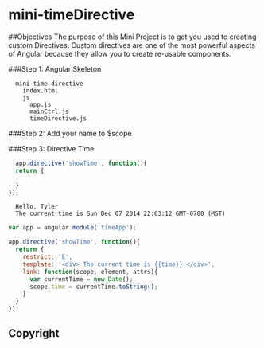 mini-timeDirective
==================

##Objectives
The purpose of this Mini Project is to get you used to creating custom Directives. Custom directives are one of the most powerful aspects of Angular because they allow you to create re-usable components.

###Step 1: Angular Skeleton
<!-- * Fork this repo, then clone your fork.
* Create the basics of your Angular application. Your file structure should look like this -->
```
  mini-time-directive
    index.html
    js
      app.js
      mainCtrl.js
      timeDirective.js
```
<!-- Remember to include ng-app in your html and call your module 'timeApp'. Also, remember to include the Angular CDN as a script in your HTML along with app.js, mainCtrl.js, and timeDirective.js. Go ahead and create your 'timeApp' module in your app.js file. -->

###Step 2: Add your name to $scope
<!-- * Head over to your mainCtrl.js file and create a controller called mainCtrl then add a property on $scope called name and set it equal to your name. -->
<!-- * Head over to your index.html and add 'Hello, ' + whatever the name property on your controller is. -->

###Step 3: Directive Time
<!-- * Below where it says 'Hello, ' + your $scope.name variable, add the following directive ```<show-time></show-time>``` -->
<!-- * This directive is going to display 'The current time is ' + whatever the current time is. Although this is a small example, think of the bigger picture here. Now we can throw in this ```<show-time></show-time>``` directive anywhere in our application without having to recreate code. -->
<!-- * Now it's time to actually build the directive. Double check that you're not getting any errors in your console before we move on. -->
<!-- * Head over to timeDirective.js -->
<!-- * Go ahead and get your module, setting it equals to a variable called 'app' -->
<!-- * Now, add a directive property onto your app giving it a string, which represents  the name of your directive, call it 'showTime' as the first argument. The second argument is a callback function that will return an object. The skeleton of your directive should look something like this. -->
```javascript
  app.directive('showTime', function(){
  return {

  }
});
```
<!-- * Now what we want to do is give our directive certain properties. The first one is we want to make sure it's only used as an element, i.e., ```<show-time>```. You do this by setting ```restrict: 'E' ``` in the object that's being returned from the directives callback. -->
<!-- * The next property we want to give it is a template. This template is just an HTML string that will show wherever the directive is used. Add a property to the object being returned called 'template' whose value is ```<div> The current time is {{time}} </div>``` -->
<!-- * What we're going to do now is use the link method to get the current time, then update scope.time which will in turn update the template. -->
<!-- * Add a method onto your returned object called link. Remember, this link method is where you want to put all your DOM manipulation for JavaScript. -->
<!-- * The link value usually takes three parameters. scope, element, and attrs. Add those as parameters now -->
<!-- * Now create a variable called currentTime and set it equal to ```new Date()```, which is just the current time. -->
<!-- * Now, add a property on scope called time which is equal to  ```currentTime.toString``` -->
<!-- * If you did everything right reload your index.html page and you should see something like -->
```
  Hello, Tyler
  The current time is Sun Dec 07 2014 22:03:12 GMT-0700 (MST)
```
<!-- * If you don't see that, check your console and start debugging. -->
<!-- * Your final timeDirective.js file should look like this -->
```javascript
var app = angular.module('timeApp');

app.directive('showTime', function(){
  return {
    restrict: 'E',
    template: '<div> The current time is {{time}} </div>',
    link: function(scope, element, attrs){
      var currentTime = new Date();
      scope.time = currentTime.toString();
    }
  }
});
```

## Copyright

<!-- © DevMountain LLC, 2016. Unauthorized use and/or duplication of this material without express and written permission from DevMountain, LLC is strictly prohibited. Excerpts and links may be used, provided that full and clear credit is given to DevMountain with appropriate and specific direction to the original content. -->
